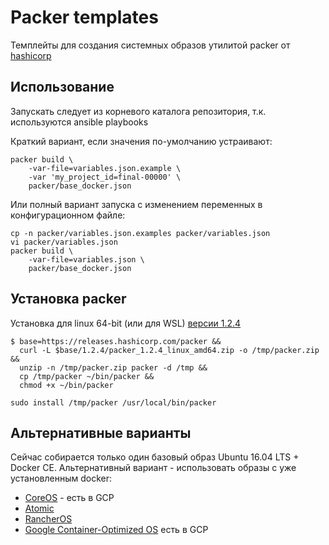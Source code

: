 # Packer templates

Темплейты для создания системных образов утилитой packer
от [hashicorp](https://www.packer.io/)

## Использование

Запускать следует из корневого каталога репозитория, т.к.
используются ansible playbooks

Краткий вариант, если значения по-умолчанию устраивают:
``` text
packer build \
    -var-file=variables.json.example \
    -var 'my_project_id=final-00000' \
    packer/base_docker.json
```

Или полный вариант запуска с изменением переменных
в конфигурационном файле:

``` text
cp -n packer/variables.json.examples packer/variables.json
vi packer/variables.json
packer build \
    -var-file=variables.json \
    packer/base_docker.json
```

## Установка packer
Установка для linux 64-bit (или для WSL)
[версии 1.2.4](https://releases.hashicorp.com/packer/)

``` text
$ base=https://releases.hashicorp.com/packer &&
  curl -L $base/1.2.4/packer_1.2.4_linux_amd64.zip -o /tmp/packer.zip &&
  unzip -n /tmp/packer.zip packer -d /tmp &&
  cp /tmp/packer ~/bin/packer &&
  chmod +x ~/bin/packer

sudo install /tmp/packer /usr/local/bin/packer
```

## Альтернативные варианты

Сейчас собирается только один базовый образ Ubuntu 16.04 LTS + Docker CE.
Альтернативный вариант - использовать образы с уже установленным docker:

* [CoreOS](https://coreos.com/) - есть в GCP
* [Atomic](http://www.projectatomic.io/)
* [RancherOS](https://rancher.com/rancher-os/)
* [Google Container-Optimized OS](https://cloud.google.com/container-optimized-os/docs/)
  есть в GCP
